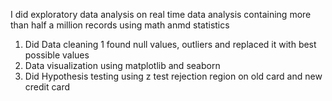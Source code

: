 I did exploratory data analysis on real time data analysis containing more than half a million records using math anmd statistics
1) Did Data cleaning 1 found null values, outliers and replaced it with best possible values
2) Data visualization using matplotlib and seaborn
3) Did Hypothesis testing using z test rejection region on old card and new credit card 
